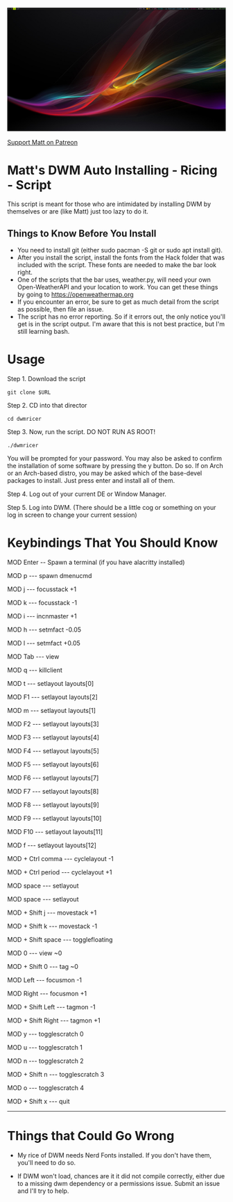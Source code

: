 ![](image.png)

[Support Matt on Patreon](https://patreon.com/thelinuxcast)

# Matt's DWM Auto Installing - Ricing - Script

This script is meant for those who are intimidated by installing DWM by themselves or are (like Matt) just too lazy to do it.

## Things to Know Before You Install
* You need to install git (either sudo pacman -S git or sudo apt install git).
* After you install the script, install the fonts from the Hack folder that was included with the script. These fonts are needed to make the bar look right.
* One of the scripts that the bar uses, weather.py, will need your own Open-WeatherAPI and your location to work. You can get these things by going to https://openweathermap.org
* If you encounter an error, be sure to get as much detail from the script as possible, then file an issue.
* The script has no error reporting. So if it errors out, the only notice you'll get is in the script output. I'm aware that this is not best practice, but I'm still learning bash.

# Usage

Step 1. Download the script

	git clone $URL

Step 2. CD into that director

	cd dwmricer

Step 3.  Now, run the script. DO NOT RUN AS ROOT!

	./dwmricer

You will be prompted for your password. You may also be asked to confirm the installation of some software by pressing the y button. Do so. If on Arch or an Arch-based distro, you may be asked which of the base-devel packages to install. Just press enter and install all of them. 


Step 4. Log out of your current DE or Window Manager.

Step 5. Log into DWM. (There should be a little cog or something on your log in screen to change your current session)


# Keybindings That You Should Know
MOD Enter -- Spawn a terminal (if you have alacritty installed)

MOD p --- spawn dmenucmd

MOD j --- focusstack +1

MOD k --- focusstack -1

MOD i --- incnmaster +1

MOD h --- setmfact -0.05

MOD l --- setmfact +0.05

MOD Tab --- view

MOD q --- killclient

MOD t --- setlayout layouts[0]

MOD F1 --- setlayout layouts[2]

MOD m --- setlayout layouts[1]

MOD F2 --- setlayout layouts[3]

MOD F3 --- setlayout layouts[4]

MOD F4 --- setlayout layouts[5]

MOD F5 --- setlayout layouts[6]

MOD F6 --- setlayout layouts[7]

MOD F7 --- setlayout layouts[8]

MOD F8 --- setlayout layouts[9]

MOD F9 --- setlayout layouts[10]

MOD F10 --- setlayout layouts[11]

MOD f --- setlayout layouts[12]

MOD + Ctrl comma --- cyclelayout -1

MOD + Ctrl period --- cyclelayout +1

MOD space --- setlayout

MOD space --- setlayout

MOD + Shift j --- movestack +1

MOD + Shift k --- movestack -1

MOD + Shift space --- togglefloating

MOD 0 --- view ~0

MOD + Shift 0 --- tag ~0

MOD Left --- focusmon -1

MOD Right --- focusmon +1

MOD + Shift Left --- tagmon -1

MOD + Shift Right --- tagmon +1

MOD y --- togglescratch 0

MOD u --- togglescratch 1

MOD n --- togglescratch 2

MOD + Shift n --- togglescratch 3

MOD o --- togglescratch 4

MOD + Shift x --- quit

---------------------

# Things that Could Go Wrong

* My rice of DWM needs Nerd Fonts installed. If you don't have them, you'll need to do so.

* If DWM won't load, chances are it it did not compile correctly, either due to a missing dwm dependency or a permissions issue. Submit an issue and I'll try to help.
